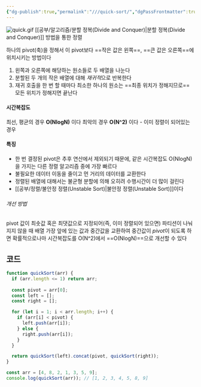 ```yaml
---
{"dg-publish":true,"permalink":"///quick-sort/","dgPassFrontmatter":true}
---
```



![quick.gif](/img/user/%EC%B2%A8%EB%B6%80%ED%8C%8C%EC%9D%BC/quick.gif)
[[공부/알고리즘/분할 정복(Divide and Conquer)\|분할 정복(Divide and Conquer)]] 방법을 통한 정렬

하나의 pivot(축)을 정해서 이 pivot보다 ==작은 값은 왼쪽==, ==큰 값은 오른쪽==에 위치시키는 방법이다

1) 왼쪽과 오른쪽에 해당하는 원소들로 두 배열을 나눈다
2) 분할된 두 개의 작은 배열에 대해 *재귀적*으로 반복한다
3) 재귀 호출을 한 번 할 때마다 최소한 하나의 원소는 ==최종 위치가 정해지므로== 모든 위치가 정해지면 끝난다

#### 시간복잡도
최선, 평균의 경우 **O(NlogN)** 이다
최악의 경우 **O(N^2)** 이다 - 이미 정렬이 되어있는 경우

#### 특징
- 한 번 결정된 pivot은 추후 연산에서 제외되기 때문에, 같은 시간복잡도 O(NlogN)을 가지는 다른 정렬 알고리즘 중에 가장 빠르다
- 불필요한 데이터 이동을 줄이고 먼 거리의 데이터를 교환한다
- 정렬된 배열에 대해서는 불균형 분할에 의해 오히려 수행시간이 더 많이 걸린다
- [[공부/정렬/불안정 정렬(Unstable Sort)\|불안정 정렬(Unstable Sort)]]이다

###### 개선 방법
pivot 값이 최솟값 혹은 최댓값으로 지정되어(즉, 이미 정렬되어 있으면) 파티션이 나눠지지 않을 때
배열 가장 앞에 있는 값과 중간값을 교환하여 중간값이 *pivot*이 되도록 하면 확률적으로나마 시간복잡도를 O(N^2)에서 ==O(NlogN)==으로 개선할 수 있다

## 코드
```javascript
function quickSort(arr) {
  if (arr.length <= 1) return arr;
  
  const pivot = arr[0];
  const left = [];
  const right = [];

  for (let i = 1; i < arr.length; i++) {
    if (arr[i] < pivot) {
      left.push(arr[i]);
    } else {
      right.push(arr[i]);
    }
  }

  return quickSort(left).concat(pivot, quickSort(right));
}

const arr = [4, 8, 2, 1, 3, 5, 9];
console.log(quickSort(arr)); // [1, 2, 3, 4, 5, 8, 9]
```